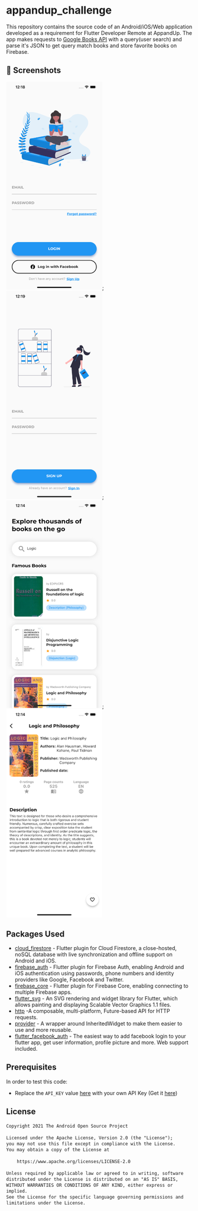 # appandup_challenge
This repository contains the source code of an Android/iOS/Web application developed as a requirement for Flutter Developer Remote at AppandUp. The app makes requests to [Google Books API](https://developers.google.com/books/docs/overview) with a query(user search) and parse it's JSON to get query match books and store favorite books on Firebase.

## :camera_flash: Screenshots
<img src="/results/signin_screen.png" width="260">;<img src="/results/signup_screen.png" width="260">;<img src="/results/home.png" width="260">;<img src="/results/book_details.png" width="260">

Packages Used
--------------
* [cloud_firestore](https://pub.dev/packages/cloud_firestore) - Flutter plugin for Cloud Firestore, a close-hosted, noSQL database with live synchronization and offline support on Android and iOS.
* [firebase_auth](https://pub.dev/packages/firebase_auth) - Flutter plugin for Firebase Auth, enabling Android and iOS authentication using passwords, phone numbers and identity providers like Google, Facebook and Twitter. 
* [firebase_core](https://pub.dev/packages/firebase_core) - Flutter plugin for Firebase Core, enabling connecting to multiple Firebase apps.
* [flutter_svg](https://pub.dev/packages/flutter_svg) - An SVG rendering and widget library for Flutter, which allows painting and displaying Scalable Vector Graphics 1.1 files.
* [http](https://pub.dev/packages/http) -A composable, multi-platform, Future-based API for HTTP requests.
* [provider](https://pub.dev/packages/provider) - A wrapper around InheritedWidget to make them easier to use and more reusable.
* [flutter_facebook_auth](https://pub.dev/packages/flutter_facebook_auth) - The easiest way to add facebook login to your flutter app, get user information, profile picture and more. Web support included.

## Prerequisites
In order to test this code:
* Replace the `API_KEY` value [here](https://github.com/Algy-Jr12/appandup_challenge/blob/master/lib/constants/app_constants.dart) with your own API Key (Get it [here](https://console.cloud.google.com/apis/api/books.googleapis.com/))

## License
```
Copyright 2021 The Android Open Source Project

Licensed under the Apache License, Version 2.0 (the "License");
you may not use this file except in compliance with the License.
You may obtain a copy of the License at

    https://www.apache.org/licenses/LICENSE-2.0

Unless required by applicable law or agreed to in writing, software
distributed under the License is distributed on an "AS IS" BASIS,
WITHOUT WARRANTIES OR CONDITIONS OF ANY KIND, either express or implied.
See the License for the specific language governing permissions and
limitations under the License.
```
